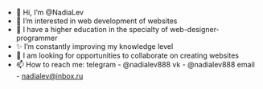 - 👋 Hi, I’m @NadiaLev
- 👀 I’m interested in web development of websites
- 🌱 I have a higher education in the specialty of web-designer-programmer
- ✨ I’m constantly improving my knowledge level
- 💞️ I am looking for opportunities to collaborate on creating websites
- 📫 How to reach me: telegram - @nadialev888
                       vk - @nadialev888
                       email - nadialev@inbox.ru


